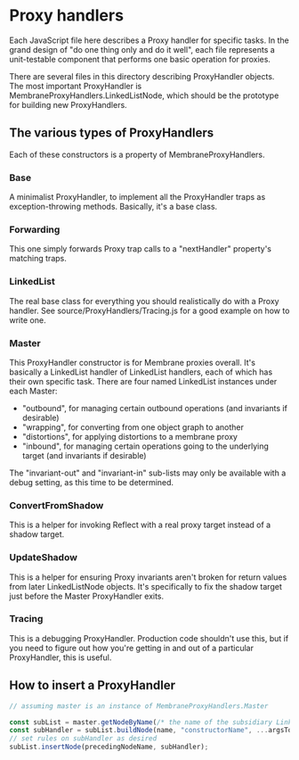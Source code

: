 # Proxy handlers

Each JavaScript file here describes a Proxy handler for specific tasks.  In the grand design of "do one thing only and do it well", each file represents a unit-testable component that performs one basic operation for proxies.

There are several files in this directory describing ProxyHandler objects.  The most important ProxyHandler is MembraneProxyHandlers.LinkedListNode, which should be the prototype for building new ProxyHandlers.

## The various types of ProxyHandlers

Each of these constructors is a property of MembraneProxyHandlers.

### Base

A minimalist ProxyHandler, to implement all the ProxyHandler traps as exception-throwing methods.  Basically, it's a base class.

### Forwarding

This one simply forwards Proxy trap calls to a "nextHandler" property's matching traps.

### LinkedList

The real base class for everything you should realistically do with a Proxy handler.  See source/ProxyHandlers/Tracing.js for a good example on how to write one.

### Master

This ProxyHandler constructor is for Membrane proxies overall.  It's basically a LinkedList handler of LinkedList handlers, each of which has their own specific task.  There are four named LinkedList instances under each Master:
* "outbound", for managing certain outbound operations (and invariants if desirable)
* "wrapping", for converting from one object graph to another
* "distortions", for applying distortions to a membrane proxy
* "inbound", for managing certain operations going to the underlying target (and invariants if desirable)

The "invariant-out" and "invariant-in" sub-lists may only be available with a debug setting, as this time to be determined.

### ConvertFromShadow

This is a helper for invoking Reflect with a real proxy target instead of a shadow target.

### UpdateShadow

This is a helper for ensuring Proxy invariants aren't broken for return values from later LinkedListNode objects.  It's specifically to fix the shadow target just before the Master ProxyHandler exits.

### Tracing

This is a debugging ProxyHandler.  Production code shouldn't use this, but if you need to figure out how you're getting in and out of a particular ProxyHandler, this is useful.

## How to insert a ProxyHandler

```javascript
// assuming master is an instance of MembraneProxyHandlers.Master

const subList = master.getNodeByName(/* the name of the subsidiary LinkedList */);
const subHandler = subList.buildNode(name, "constructorName", ...argsToPassIn);
// set rules on subHandler as desired
subList.insertNode(precedingNodeName, subHandler);
```
